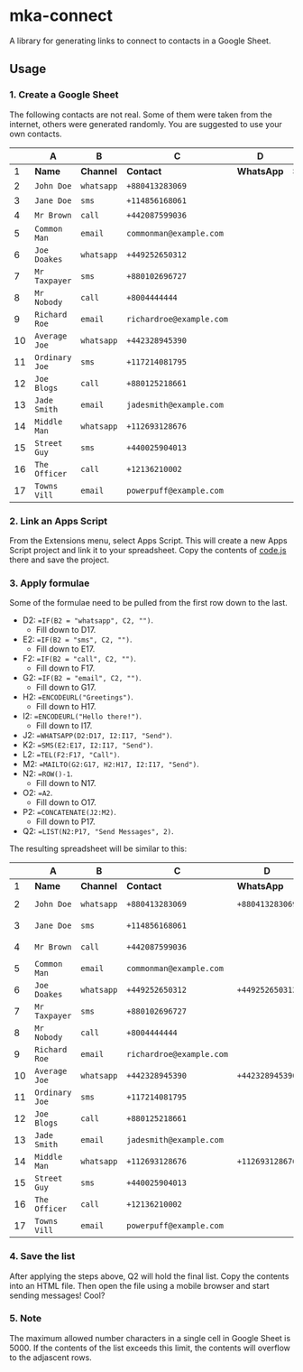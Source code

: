 # mka-connect

A library for generating links to connect to contacts in a Google Sheet.

## Usage

### 1. Create a Google Sheet

The following contacts are not real. Some of them were taken from the internet, others were generated randomly. You are suggested to use your own contacts.

| | A | B | C | D | E | F | G | H | I | J | K | L | M | N | O | P | Q |
| ---- | ---- | ---- | ---- | ---- | ---- | ---- | ---- | ---- | ---- | ---- | ---- | ---- | ---- | ---- | ---- | ---- | ---- |
| 1 | **Name** | **Channel** | **Contact** | **WhatsApp** | **Sms** | **Call** | **Email** | **Subject** | **Message** | **WhatsAppLink** | **SmsLink** | **CallLink** | **EmailLink** | **Row** | **Recipient** | **Link** | **List** |
| 2 | `John Doe` | `whatsapp` | `+880413283069` | | | | | | | | | | | | | | |
| 3 | `Jane Doe` | `sms` | `+114856168061` | | | | | | | | | | | | | | |
| 4 | `Mr Brown` | `call` | `+442087599036` | | | | | | | | | | | | | | |
| 5 | `Common Man` | `email` | `commonman@example.com` | | | | | | | | | | | | | | |
| 6 | `Joe Doakes` | `whatsapp` | `+449252650312` | | | | | | | | | | | | | | |
| 7 | `Mr Taxpayer` | `sms` | `+880102696727` | | | | | | | | | | | | | | |
| 8 | `Mr Nobody` | `call` | `+8004444444` | | | | | | | | | | | | | | |
| 9 | `Richard Roe` | `email` | `richardroe@example.com` | | | | | | | | | | | | | | |
| 10 | `Average Joe` | `whatsapp` | `+442328945390` | | | | | | | | | | | | | | |
| 11 | `Ordinary Joe` | `sms` | `+117214081795` | | | | | | | | | | | | | | |
| 12 | `Joe Blogs` | `call` | `+880125218661` | | | | | | | | | | | | | | |
| 13 | `Jade Smith` | `email` | `jadesmith@example.com` | | | | | | | | | | | | | | |
| 14 | `Middle Man` | `whatsapp` | `+112693128676` | | | | | | | | | | | | | | |
| 15 | `Street Guy` | `sms` | `+440025904013` | | | | | | | | | | | | | | |
| 16 | `The Officer` | `call` | `+12136210002` | | | | | | | | | | | | | | |
| 17 | `Towns Vill` | `email` | `powerpuff@example.com` | | | | | | | | | | | | | | |

### 2. Link an Apps Script

From the Extensions menu, select Apps Script. This will create a new Apps Script project and link it to your spreadsheet. Copy the contents of [code.js](https://github.com/Grimmscorpp/mka-connect/blob/main/code.js) there and save the project.

### 3. Apply formulae

Some of the formulae need to be pulled from the first row down to the last.

* D2: `=IF(B2 = "whatsapp", C2, "")`.
  * Fill down to D17.
* E2: `=IF(B2 = "sms", C2, "")`.
  * Fill down to E17.
* F2: `=IF(B2 = "call", C2, "")`.
  * Fill down to F17.
* G2: `=IF(B2 = "email", C2, "")`.
  * Fill down to G17.
* H2: `=ENCODEURL("Greetings")`.
  * Fill down to H17.
* I2: `=ENCODEURL("Hello there!")`.
  * Fill down to I17.
* J2: `=WHATSAPP(D2:D17, I2:I17, "Send")`.
* K2: `=SMS(E2:E17, I2:I17, "Send")`.
* L2: `=TEL(F2:F17, "Call")`.
* M2: `=MAILTO(G2:G17, H2:H17, I2:I17, "Send")`.
* N2: `=ROW()-1`.
  * Fill down to N17.
* O2: `=A2`.
  * Fill down to O17.
* P2: `=CONCATENATE(J2:M2)`.
  * Fill down to P17.
* Q2: `=LIST(N2:P17, "Send Messages", 2)`.

The resulting spreadsheet will be similar to this:

| | A | B | C | D | E | F | G | H | I | J | K | L | M | N | O | P | Q |
| ---- | ---- | ---- | ---- | ---- | ---- | ---- | ---- | ---- | ---- | ---- | ---- | ---- | ---- | ---- | ---- | ---- | ---- |
| 1 | **Name** | **Channel** | **Contact** | **WhatsApp** | **Sms** | **Call** | **Email** | **Subject** | **Message** | **WhatsAppLink** | **SmsLink** | **CallLink** | **EmailLink** | **Row** | **Recipient** | **Link** | **List** |
| 2 | `John Doe` | `whatsapp` | `+880413283069` | `+880413283069` | | | | `Greetings` | `Hello%20there%21` | `<a href="...">Send</a>` | | | | `1` | `John Doe` | `<a href="...">Send</a>` | `<DOCTYPE html...` |
| 3 | `Jane Doe` | `sms` | `+114856168061` | | `+114856168061` | | | `Greetings` | `Hello%20there%21` | | `<a href="...">Send</a>` | | | `2` | `Jane Doe` | `<a href="...">Send</a>` | |
| 4 | `Mr Brown` | `call` | `+442087599036` | | | `+442087599036` | | `Greetings` | `Hello%20there%21` | | | `<a href="...">Call</a>` | | `3` | `Mr Brown` | `<a href="...">Call</a>` | |
| 5 | `Common Man` | `email` | `commonman@example.com` | | | | `commonman@example.com` | `Greetings` | `Hello%20there%21` | | | | `<a href="...">Send</a>` | `4` | `Common Man` | `<a href="...">Send</a>` | |
| 6 | `Joe Doakes` | `whatsapp` | `+449252650312` | `+449252650312` | | | | `Greetings` | `Hello%20there%21` | `<a href="...">Send</a>` | | | | `5` | `Joe Doakes` | `<a href="...">Send</a>` | |
| 7 | `Mr Taxpayer` | `sms` | `+880102696727` | | `+880102696727` | | | `Greetings` | `Hello%20there%21` | | `<a href="...">Send</a>` | | | `6` | `Mr Taxpayer` | `<a href="...">Send</a>` | |
| 8 | `Mr Nobody` | `call` | `+8004444444` | | | `+8004444444` | | `Greetings` | `Hello%20there%21` | | | `<a href="...">Call</a>` | | `7` | `Mr Nobody` | `<a href="...">Call</a>` | |
| 9 | `Richard Roe` | `email` | `richardroe@example.com` | | | | `richardroe@example.com` | `Greetings` | `Hello%20there%21` | | | | `<a href="...">Send</a>` | `8` | `Richard Roe` | `<a href="...">Send</a>` | |
| 10 | `Average Joe` | `whatsapp` | `+442328945390` | `+442328945390` | | | | `Greetings` | `Hello%20there%21` | `<a href="...">Send</a>` | | | | `9` | `Average Joe` | `<a href="...">Send</a>` | |
| 11 | `Ordinary Joe` | `sms` | `+117214081795` | | `+117214081795` | | | `Greetings` | `Hello%20there%21` | | `<a href="...">Send</a>` | | | `10` | `Ordinary Joe` | `<a href="...">Send</a>` | |
| 12 | `Joe Blogs` | `call` | `+880125218661` | | | `+880125218661` | | `Greetings` | `Hello%20there%21` | | | `<a href="...">Call</a>` | | `11` | `Joe Blogs` | `<a href="...">Call</a>` | |
| 13 | `Jade Smith` | `email` | `jadesmith@example.com` | | | | `jadesmith@example.com` | `Greetings` | `Hello%20there%21` | | | | `<a href="...">Send</a>` | `12` | `Jade Smith` | `<a href="...">Send</a>` | |
| 14 | `Middle Man` | `whatsapp` | `+112693128676` | `+112693128676` | | | | `Greetings` | `Hello%20there%21` | `<a href="...">Send</a>` | | | | `13` | `Middle Man` | `<a href="...">Send</a>` | |
| 15 | `Street Guy` | `sms` | `+440025904013` | | `+440025904013` | | | `Greetings` | `Hello%20there%21` | | `<a href="...">Send</a>` | | | `14` | `Street Guy` | `<a href="...">Send</a>` | |
| 16 | `The Officer` | `call` | `+12136210002` | | | `+12136210002` | | `Greetings` | `Hello%20there%21` | | | `<a href="...">Call</a>` | | `15` | `The Officer` | `<a href="...">Call</a>` | |
| 17 | `Towns Vill` | `email` | `powerpuff@example.com` | | | | `powerpuff@example.com` | `Greetings` | `Hello%20there%21` | | | | `<a href="...">Send</a>` | `16` | `Towns Vill` | `<a href="...">Send</a>` | |

### 4. Save the list

After applying the steps above, Q2 will hold the final list. Copy the contents into an HTML file. Then open the file using a mobile browser and start sending messages! Cool?

### 5. Note

The maximum allowed number characters in a single cell in Google Sheet is 5000. If the contents of the list exceeds this limit, the contents will overflow to the adjascent rows.
